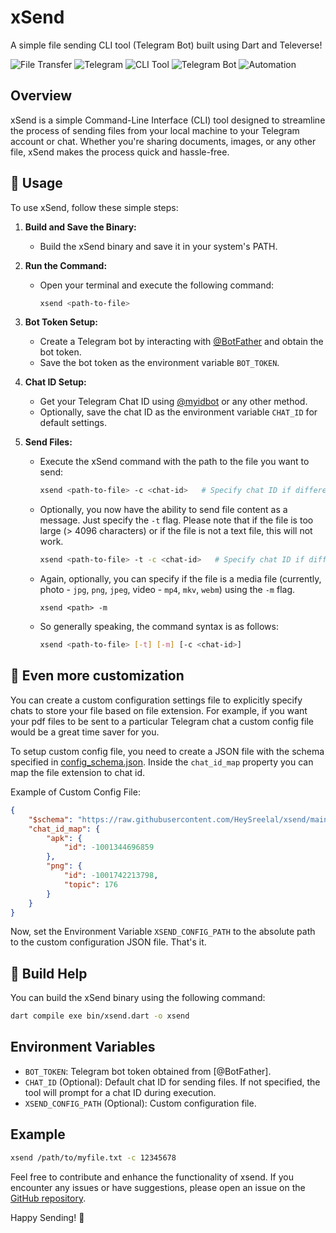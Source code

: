 # xSend 

A simple file sending CLI tool (Telegram Bot) built using Dart and Televerse!

![File Transfer](https://img.shields.io/badge/-File_Transfer-brightgreen)
![Telegram](https://img.shields.io/badge/-Televerse-blue)
![CLI Tool](https://img.shields.io/badge/-CLI_Tool-orange)
![Telegram Bot](https://img.shields.io/badge/-Telegram_Bot-lightgrey)
![Automation](https://img.shields.io/badge/-Automation-yellow)

## Overview

xSend is a simple Command-Line Interface (CLI) tool designed to streamline the process of sending files from your local machine to your Telegram account or chat. Whether you're sharing documents, images, or any other file, xSend makes the process quick and hassle-free.

## 📖 Usage

To use xSend, follow these simple steps:

1. **Build and Save the Binary:**
   - Build the xSend binary and save it in your system's PATH.

2. **Run the Command:**
   - Open your terminal and execute the following command:
     ```bash
     xsend <path-to-file>
     ```

3. **Bot Token Setup:**
   - Create a Telegram bot by interacting with [@BotFather](https://t.me/BotFather) and obtain the bot token.
   - Save the bot token as the environment variable `BOT_TOKEN`.

4. **Chat ID Setup:**
   - Get your Telegram Chat ID using [@myidbot](https://t.me/myidbot) or any other method.
   - Optionally, save the chat ID as the environment variable `CHAT_ID` for default settings.

5. **Send Files:**
   - Execute the xSend command with the path to the file you want to send:
      ```bash
      xsend <path-to-file> -c <chat-id>   # Specify chat ID if different from default
      ```

   - Optionally, you now have the ability to send file content as a message. Just specify the `-t` flag. Please note that if the file is too large (> 4096 characters) or if the file is not a text file, this will not work.
      ```bash
      xsend <path-to-file> -t -c <chat-id>   # Specify chat ID if different from default
      ```
   - Again, optionally, you can specify if the file is a media file (currently, photo - `jpg`, `png`, `jpeg`, video - `mp4`, `mkv`, `webm`) using the `-m` flag.
      ```
      xsend <path> -m
      ```
   - So generally speaking, the command syntax is as follows:
      ```bash
      xsend <path-to-file> [-t] [-m] [-c <chat-id>]
      ```

## 🍮 Even more customization 
You can create a custom configuration settings file to explicitly specify chats to store your file based on file extension. For example, if you want your pdf files to be sent to a particular Telegram chat a custom config file would be a great time saver for you.

To setup custom config file, you need to create a JSON file with the schema specified in [config_schema.json](./config_schema.json). Inside the `chat_id_map` property you can map the file extension to chat id.

Example of Custom Config File:

```json
{
    "$schema": "https://raw.githubusercontent.com/HeySreelal/xsend/main/config_schema.json",
    "chat_id_map": {
        "apk": {
            "id": -1001344696859
        },
        "png": {
            "id": -1001742213798,
            "topic": 176
        }
    }
}
```

Now, set the Environment Variable `XSEND_CONFIG_PATH` to the absolute path to the custom configuration JSON file. That's it.

## 👷 Build Help

You can build the xSend binary using the following command:

```bash
dart compile exe bin/xsend.dart -o xsend
```

## Environment Variables

- `BOT_TOKEN`: Telegram bot token obtained from [@BotFather].
- `CHAT_ID` (Optional): Default chat ID for sending files. If not specified, the tool will prompt for a chat ID during execution.
- `XSEND_CONFIG_PATH` (Optional): Custom configuration file.

## Example

```bash
xsend /path/to/myfile.txt -c 12345678
```

Feel free to contribute and enhance the functionality of xsend. If you encounter any issues or have suggestions, please open an issue on the [GitHub repository](https://github.com/HeySreelal/xsend).

Happy Sending! 🚀

